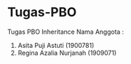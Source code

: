 # Tugas-PBO
Tugas PBO Inheritance
Nama Anggota :
1. Asita Puji Astuti (1900781)
2. Regina Azalia Nurjanah (1909071)
